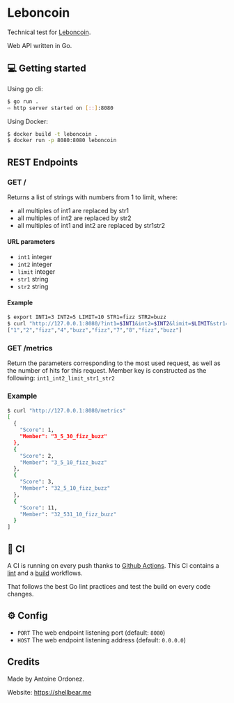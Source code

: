 # Leboncoin

Technical test for [Leboncoin](https://leboncoingroupe.com/).

Web API written in Go.

## 💻 Getting started 

Using go cli:
```bash
$ go run .
⇨ http server started on [::]:8080
````

Using Docker:
```bash
$ docker build -t leboncoin .
$ docker run -p 8080:8080 leboncoin
```

## REST Endpoints

### GET /

Returns a list of strings with numbers from 1 to limit, where:
- all multiples of int1 are replaced by str1 
- all multiples of int2 are replaced by str2
- all multiples of int1 and int2 are replaced by str1str2

#### URL parameters

- `int1` integer
- `int2` integer
- `limit` integer
- `str1` string
- `str2` string

#### Example

```bash
$ export INT1=3 INT2=5 LIMIT=10 STR1=fizz STR2=buzz
$ curl "http://127.0.0.1:8080/?int1=$INT1&int2=$INT2&limit=$LIMIT&str1=$STR1&str2=$STR2"
["1","2","fizz","4","buzz","fizz","7","8","fizz","buzz"]
```

### GET /metrics

Return the parameters corresponding to the most used request, as well as the number of hits for this request.
Member key is constructed as the following: `int1_int2_limit_str1_str2`

### Example

```bash
$ curl "http://127.0.0.1:8080/metrics"
[
  {
    "Score": 1,
    "Member": "3_5_30_fizz_buzz"
  },
  {
    "Score": 2,
    "Member": "3_5_10_fizz_buzz"
  },
  {
    "Score": 3,
    "Member": "32_5_10_fizz_buzz"
  },
  {
    "Score": 11,
    "Member": "32_531_10_fizz_buzz"
  }
]
```

## 🤖 CI

A CI is running on every push thanks to [Github Actions](https://github.com/features/actions).
This CI contains a [lint](.github/workflows/lint.yml) and a [build](.github/workflows/build.yml) workflows.

That follows the best Go lint practices and test the build on every code changes.

## ⚙️ Config

- `PORT` The web endpoint listening port (default: `8080`)
- `HOST` The web endpoint listening address (default: `0.0.0.0`)

## Credits

Made by Antoine Ordonez.

Website: https://shellbear.me